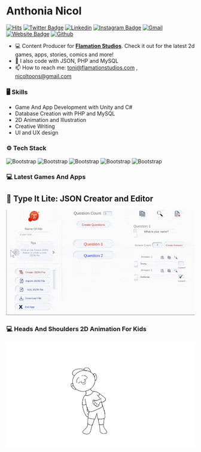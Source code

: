 # Anthonia Nicol

[![Hits](https://hits.seeyoufarm.com/api/count/incr/badge.svg?url=https%3A%2F%2Fgithub.com%2Fnicoltoons%2Fnicoltoons&count_bg=%2379C83D&title_bg=%23555555&icon=&icon_color=%23E7E7E7&title=Profile+Views&edge_flat=false)](https://hits.seeyoufarm.com)
[![Twitter Badge](https://img.shields.io/badge/-Twitter-1da1f2?labelColor=1da1f2&logo=twitter&logoColor=white&link=https://twitter.com/AnthoniaNicol)](https://twitter.com/AnthoniaNicol)
[![Linkedin](https://img.shields.io/badge/-LinkedIn-blue?style=flat&logo=Linkedin&logoColor=white)](https://www.linkedin.com/in//anthonia-nicol-a3670163/)
[![Instagram Badge](https://img.shields.io/badge/-Instagram-purple?logo=instagram&logoColor=white&link=https://instagram.com/teegirl2.0/)](https://www.instagram.com/teegirl2.0)
[![Gmail](https://img.shields.io/badge/-Gmail-c14438?style=flat&logo=Gmail&logoColor=white)](mailto:nicoltoons@gmail.com)
[![Website Badge](https://img.shields.io/badge/-Website-c14438?style=flat&logo=Google-Chrome&logoColor=white&link=https://nicoltoons.tumblr.com)](https://nicoltoons.tumblr.com)
[![Github](https://img.shields.io/github/followers/nicoltoons?label=Follow&style=social)](https://github.com/nicoltoons)

- 💻 Content Producer for [**Flamation Studios**](https://flamationstudios.com). Check it out for the latest 2d games, apps, stories, comics and more!
- 🌱 I also code with JSON, PHP and MySQL
- 📫 How to reach me: toni@flamationstudios.com , nicoltoons@gmail.com



### 🖥 Skills

- Game And App Development with Unity and C#
- Database Creation with PHP and MySQL
- 2D Animation and Illustration
- Creative Writing
- UI and UX design
### ⚙️ Tech Stack

![Bootstrap](https://img.shields.io/badge/-C%23-05122A?style=flat-square&logo=C#&color=353535) ![Bootstrap](https://img.shields.io/badge/-PHP-05122A?style=flat-square&logo=PHP&color=353535) ![Bootstrap](https://img.shields.io/badge/-JSON-05122A?style=flat-square&logo=JSON&color=353535) ![Bootstrap](https://img.shields.io/badge/-MySQL-05122A?style=flat-square&logo=MySQL&color=353535) ![Bootstrap](https://img.shields.io/badge/-Visual%20Studio%20Code-05122A?style=flat-square&logo=Visual-Studio-Code&color=353535)

### 💻 Latest Games And Apps
## 📱 Type It Lite: JSON Creator and Editor
![Type It Lite](https://github.com/nicoltoons/TypeItLite/blob/main/typeitLite.gif)


### 💻 Heads And Shoulders 2D Animation For Kids
![Head And Shoulders 2D Animation WIP ](https://github.com/nicoltoons/Head-And-Shoulders-Children-Animation/blob/main/headshoulders.gif)








